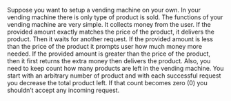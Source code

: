 Suppose you want to setup a vending machine on your own. In your vending machine there is  only type of product is sold. The functions of your vending machine are very simple. It collects 
money from the user. If the provided amount exactly matches the price of the product, it delivers  the product. Then it waits for another request. If the provided amount is less than the price of 
the product it prompts user how much money more needed. If the provided amount is greater than the price of the product, then it first returns the extra money then delivers the product.  Also, you need to keep count how many products are left in the vending machine. You start with 
an arbitrary number of product and with each successful request you decrease the total product left. If that count becomes zero (0) you shouldn’t accept any incoming request.
